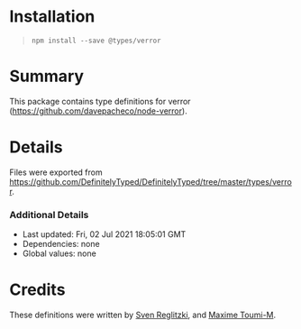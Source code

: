 # Installation
> `npm install --save @types/verror`

# Summary
This package contains type definitions for verror (https://github.com/davepacheco/node-verror).

# Details
Files were exported from https://github.com/DefinitelyTyped/DefinitelyTyped/tree/master/types/verror.

### Additional Details
 * Last updated: Fri, 02 Jul 2021 18:05:01 GMT
 * Dependencies: none
 * Global values: none

# Credits
These definitions were written by [Sven Reglitzki](https://github.com/svi3c), and [Maxime Toumi-M](https://github.com/max4t).
